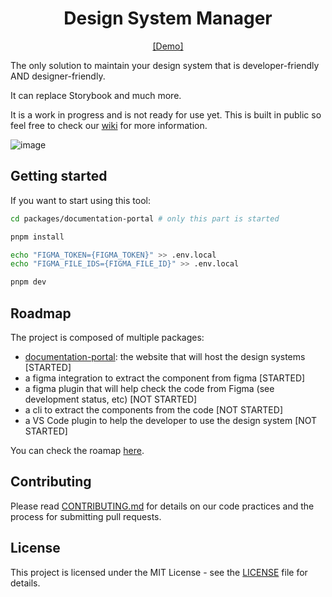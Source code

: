 <h1 align="center">Design System Manager</h1>

<div align="center">

[[Demo]](https://design-system-manager.vercel.app/example-design-system---with-variants/components/button)

</div>

The only solution to maintain your design system that is developer-friendly AND designer-friendly.

It can replace Storybook and much more.

It is a work in progress and is not ready for use yet. This is built in public so feel free to check our [wiki](https://github.com/interaction-dynamics/design-system-manager/wiki) for more information.

![image](https://github.com/interaction-dynamics/design-system-manager/assets/4005226/e8118830-1d55-47ff-b248-8c69634ae384)

## Getting started

If you want to start using this tool:

```bash
cd packages/documentation-portal # only this part is started

pnpm install

echo "FIGMA_TOKEN={FIGMA_TOKEN}" >> .env.local
echo "FIGMA_FILE_IDS={FIGMA_FILE_ID}" >> .env.local

pnpm dev

```

## Roadmap

The project is composed of multiple packages:

- [documentation-portal](./packages/documentation-portal/README.md): the website that will host the design systems [STARTED]
- a figma integration to extract the component from figma [STARTED]
- a figma plugin that will help check the code from Figma (see development status, etc) [NOT STARTED]
- a cli to extract the components from the code [NOT STARTED]
- a VS Code plugin to help the developer to use the design system [NOT STARTED]

You can check the roamap [here](https://github.com/orgs/interaction-dynamics/projects/10/views/1).

## Contributing

Please read [CONTRIBUTING.md](CONTRIBUTING.md) for details on our code practices and the process for submitting pull requests.

## License

This project is licensed under the MIT License - see the [LICENSE](LICENSE) file for details.
